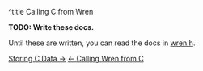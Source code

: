 ^title Calling C from Wren

**TODO: Write these docs.**

Until these are written, you can read the docs in [wren.h][].

[wren.h]: https://github.com/munificent/wren/blob/master/src/include/wren.h

<a class="right" href="storing-c-data.html">Storing C Data &rarr;</a>
<a href="calling-wren-from-c.html">&larr; Calling Wren from C</a>
